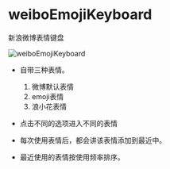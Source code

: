 # weiboEmojiKeyboard
新浪微博表情键盘

![weiboEmojiKeyboard](https://github.com/callmeliujian/weiboEmojiKeyboard/blob/master/weiboEmojiKeyboard.gif)

* 自带三种表情。

    1. 微博默认表情
    2. emoji表情
    3. 浪小花表情

* 点击不同的选项进入不同的表情
* 每次使用表情后，都会讲该表情添加到最近中。
* 最近使用的表情按使用频率排序。



